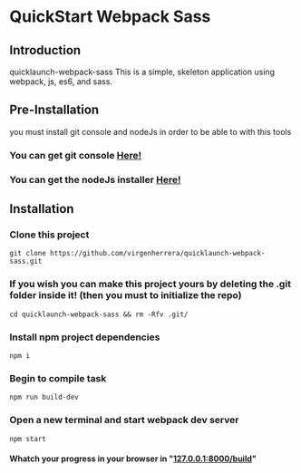 QuickStart Webpack Sass
=======================

Introduction
------------
quicklaunch-webpack-sass
This is a simple, skeleton application using webpack, js, es6, and sass.

Pre-Installation
------------
you must install git console and nodeJs in order to be able to with this tools

### You can get git console [Here!](https://git-scm.com/downloads "Download GIT!")

### You can get the nodeJs installer [Here!](https://nodejs.org/en/ "Download nodeJs")


Installation
------------

### Clone this project
	git clone https://github.com/virgenherrera/quicklaunch-webpack-sass.git

### If you wish you can make this project yours by deleting the .git folder inside it! (then you must to initialize the repo)
	cd quicklaunch-webpack-sass && rm -Rfv .git/

### Install npm project dependencies
	npm i

### Begin to compile task
	npm run build-dev

### Open a new terminal and start webpack dev server
	npm start

#### Whatch your progress in your browser in "[127.0.0.1:8000/build](127.0.0.1:8000/build "Local dev-server")"
